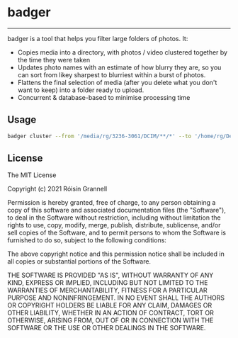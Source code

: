
# badger
---

badger is a tool that helps you filter large folders of photos. It:

- Copies media into a directory, with photos / video clustered together by the time they were taken
- Updates photo names with an estimate of how blurry they are, so you can sort from likey sharpest to blurriest within a burst of photos.
- Flattens the final selection of media (after you delete what you don't want to keep) into a folder ready to upload.
- Concurrent & database-based to minimise processing time

## Usage

```bash
badger cluster --from '/media/rg/3236-3061/DCIM/**/*' --to '/home/rg/Desktop/resources' --max-seconds-diff 4
```

## License

The MIT License

Copyright (c) 2021 Róisín Grannell

Permission is hereby granted, free of charge, to any person obtaining a copy of this software and associated documentation files (the "Software"), to deal in the Software without restriction, including without limitation the rights to use, copy, modify, merge, publish, distribute, sublicense, and/or sell copies of the Software, and to permit persons to whom the Software is furnished to do so, subject to the following conditions:

The above copyright notice and this permission notice shall be included in all copies or substantial portions of the Software.

THE SOFTWARE IS PROVIDED "AS IS", WITHOUT WARRANTY OF ANY KIND, EXPRESS OR IMPLIED, INCLUDING BUT NOT LIMITED TO THE WARRANTIES OF MERCHANTABILITY, FITNESS FOR A PARTICULAR PURPOSE AND NONINFRINGEMENT. IN NO EVENT SHALL THE AUTHORS OR COPYRIGHT HOLDERS BE LIABLE FOR ANY CLAIM, DAMAGES OR OTHER LIABILITY, WHETHER IN AN ACTION OF CONTRACT, TORT OR OTHERWISE, ARISING FROM, OUT OF OR IN CONNECTION WITH THE SOFTWARE OR THE USE OR OTHER DEALINGS IN THE SOFTWARE.

